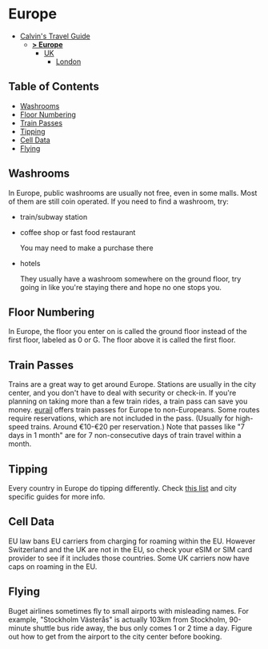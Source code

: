 # Europe

- [Calvin's Travel Guide](../README.md)
  - [**> Europe**](./Europe.md)
    - [UK](./Europe_GB.md)
      - [London](./Europe_GB_London.md)
      <!-- - [Cambridge](./Europe_GB_Cambridge.md)
      - [Oxford](./Europe_GB_Oxford.md)
      - [Bletchley](./Europe_GB_Bletchley.md) -->

## Table of Contents

- [Washrooms](#washrooms)
- [Floor Numbering](#floor-numbering)
- [Train Passes](#train-passes)
- [Tipping](#tipping)
- [Cell Data](#cell-data)
- [Flying](#flying)

## Washrooms

In Europe, public washrooms are usually not free, even in some malls. Most of them are still coin operated. If you need to find a washroom, try:

- train/subway station
- coffee shop or fast food restaurant

  You may need to make a purchase there

- hotels

  They usually have a washroom somewhere on the ground floor, try going in like you're staying there and hope no one stops you.

## Floor Numbering

In Europe, the floor you enter on is called the ground floor instead of the first floor, labeled as 0 or G. The floor above it is called the first floor.

## Train Passes

Trains are a great way to get around Europe. Stations are usually in the city center, and you don't have to deal with security or check-in. If you're planning on taking more than a few train rides, a train pass can save you money. [eurail](https://www.eurail.com/en) offers train passes for Europe to non-Europeans. Some routes require reservations, which are not included in the pass. (Usually for high-speed trains. Around €10-€20 per reservation.) Note that passes like "7 days in 1 month" are for 7 non-consecutive days of train travel within a month.

## Tipping

Every country in Europe do tipping differently. Check [this list](https://www.explorationjunkie.com/tipping-etiquette-around-the-world/#list) and city specific guides for more info.

## Cell Data

EU law bans EU carriers from charging for roaming within the EU. However Switzerland and the UK are not in the EU, so check your eSIM or SIM card provider to see if it includes those countries. Some UK carriers now have caps on roaming in the EU.

## Flying

Buget airlines sometimes fly to small airports with misleading names. For example, "Stockholm Västerås" is actually 103km from Stockholm, 90-minute shuttle bus ride away, the bus only comes 1 or 2 time a day. Figure out how to get from the airport to the city center before booking.
